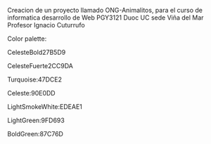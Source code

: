 Creacion de un proyecto llamado ONG-Animalitos, para el curso de informatica desarrollo de Web
PGY3121 Duoc UC sede Viña del Mar
Profesor Ignacio Cuturrufo

Color palette:

<p>CelesteBold27B5D9</p>
<p>CelesteFuerte2CC9DA</p>
<p>Turquoise:47DCE2</p>
<p>Celeste:90E0DD</p>
<p>LightSmokeWhite:EDEAE1</p>
<p>LightGreen:9FD693</p>
<p>BoldGreen:87C76D</p>
